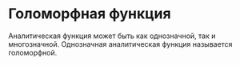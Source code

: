 # Голоморфная функция

Аналитическая функция может быть как однозначной, так и многозначной. Однозначная аналитическая функция называется голоморфной.